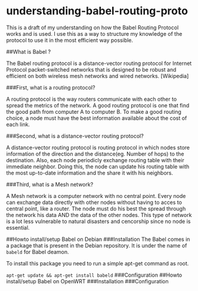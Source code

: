 understanding-babel-routing-proto
=================================
This is a draft of my understanding on how the Babel Routing Protocol works and is used. I use this as a way to structure my knowledge of the protocol to use it in the most efficient way possible.


##What is Babel ?

The Babel routing protocol is a distance-vector routing protocol for Internet Protocol packet-switched networks that is designed to be robust and efficient on both wireless mesh networks and wired networks. [Wikipedia]

###First, what is a routing protocol?

A routing protocol is the way routers communicate with each other to spread the metrics of the network. A good routing protocol is one that find the good path from computer A to computer B. To make a good routing choice, a node must have the best information available about the cost of each link.

###Second, what is a distance-vector routing protocol?

A distance-vector routing protocol is routing protocol in which nodes store information of the direction and the distance(eg. Number of hops) to the destination. Also, each node periodicly exchange routing table with their immediate neighbor. Doing this, the node can update his routing table with the most up-to-date information and the share it with his neighbors.

###Third, what is a Mesh network?

A Mesh network is a computer network with no central point. Every node can exchange data directly with other nodes without having to acces to central point, like a router. The node must do his best the spread through the network his data AND the data of the other nodes. This type of network is a lot less vulnerable to natural disasters and cencorship since no node is essential.

##Howto install/setup Babel on Debian
###Installation
The Babel comes in a package that is present in the Debian repository. It is under the name of `babeld` for Babel deamon.

To install this package you need to run a simple apt-get command as root.

`apt-get update && apt-get install babeld`
###Configuration
##Howto install/setup Babel on OpenWRT
###Installation
###Configuration
